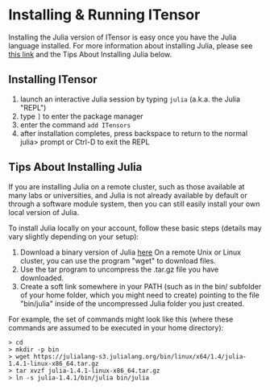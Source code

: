 # Installing & Running ITensor

Installing the Julia version of ITensor is easy once you
have the Julia language installed. For more information about
installing Julia, please see <a href="https://julialang.org/downloads/">this link</a>
and the Tips About Installing Julia below.

## Installing ITensor

1. launch an interactive Julia session by typing `julia` (a.k.a. the Julia "REPL")
2. type `]` to enter the package manager
3. enter the command `add ITensors`
4. after installation completes, press backspace to return to the normal julia> prompt or Ctrl-D to exit the REPL



## Tips About Installing Julia

If you are installing Julia on a remote cluster, such as
those available at many labs or universities, and Julia is
not already available by default or through a software 
module system, then you can still easily install your own
local version of Julia.

To install Julia locally on your account, follow these
basic steps (details may vary slightly depending on your setup):
1. Download a binary version of Julia <a href="https://julialang.org/downloads/">here</a>
On a remote Unix or Linux cluster, you can use the program "wget" to download files.
2. Use the tar program to uncompress the .tar.gz file you have downloaded.
3. Create a soft link somewhere in your PATH (such as in the bin/ subfolder of your
home folder, which you might need to create) pointing to the file "bin/julia" inside
of the uncompressed Julia folder you just created.

For example, the set of commands might look like this (where these commands
are assumed to be executed in your home directory):

    > cd
    > mkdir -p bin
    > wget https://julialang-s3.julialang.org/bin/linux/x64/1.4/julia-1.4.1-linux-x86_64.tar.gz
    > tar xvzf julia-1.4.1-linux-x86_64.tar.gz
    > ln -s julia-1.4.1/bin/julia bin/julia

